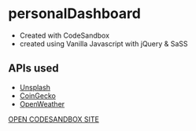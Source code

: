 # personalDashboard
- Created with CodeSandbox
- created using Vanilla Javascript with jQuery & SaSS

## APIs used
- <a href='https://unsplash.com/documentation'> Unsplash </a> 
- <a href='https://www.coingecko.com/en/api/documentation'> CoinGecko </a>
- <a href='https://openweathermap.org/api'> OpenWeather </a>

<a href='https://codesandbox.io/s/github/uzairahmednasir/personalDashboard'>OPEN CODESANDBOX SITE</a>
